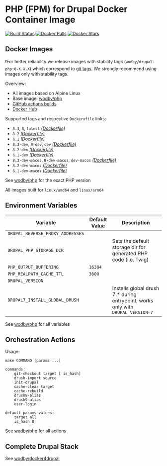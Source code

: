 # PHP (FPM) for Drupal Docker Container Image

[![Build Status](https://github.com/wodby/drupal-php/workflows/Build%20docker%20image/badge.svg)](https://github.com/wodby/drupal-php/actions)
[![Docker Pulls](https://img.shields.io/docker/pulls/wodby/drupal-php.svg)](https://hub.docker.com/r/wodby/drupal-php)
[![Docker Stars](https://img.shields.io/docker/stars/wodby/drupal-php.svg)](https://hub.docker.com/r/wodby/drupal-php)

## Docker Images

❗For better reliability we release images with stability tags (`wodby/drupal-php:8-X.X.X`) which correspond to [git tags](https://github.com/wodby/drupal-php/releases). We strongly recommend using images only with stability tags.

Overview:

- All images based on Alpine Linux
- Base image: [wodby/php](https://github.com/wodby/php)
- [GitHub actions builds](https://github.com/wodby/drupal-php/actions)
- [Docker Hub](https://hub.docker.com/r/wodby/drupal-php)

Supported tags and respective `Dockerxfile` links:

- `8.3`, `8`, `latest`  [_(Dockerfile)_]
- `8.2` [_(Dockerfile)_]
- `8.1` [_(Dockerfile)_]
- `8.3-dev`, `8-dev`, `dev` [_(Dockerfile)_]
- `8.2-dev` [_(Dockerfile)_]
- `8.1-dev` [_(Dockerfile)_]
- `8.3-dev-macos`, `8-dev-macos`, `dev-macos` [_(Dockerfile)_]
- `8.2-dev-macos` [_(Dockerfile)_]
- `8.1-dev-macos` [_(Dockerfile)_]

See [wodby/php](https://github.com/wodby/php) for the exact PHP version

All images built for `linux/amd64` and `linux/arm64`

## Environment Variables

| Variable                         | Default Value | Description                                                                     |
|----------------------------------|---------------|---------------------------------------------------------------------------------|
| `DRUPAL_REVERSE_PROXY_ADDRESSES` |               |                                                                                 |
| `DRUPAL_PHP_STORAGE_DIR`         |               | Sets the default storage dir for generated PHP code (i.e. Twig)                 |
| `PHP_OUTPUT_BUFFERING`           | `16384`       |                                                                                 |
| `PHP_REALPATH_CACHE_TTL`         | `3600`        |                                                                                 |
| `DRUPAL_VERSION`                 |               |                                                                                 |
| `DRUPAL7_INSTALL_GLOBAL_DRUSH`   |               | Installs global drush 7.* during entrypoint, works only with `DRUPAL_VERSION=7` |

See [wodby/php](https://github.com/wodby/php) for all variables

## Orchestration Actions

Usage:
```
make COMMAND [params ...]

commands:
    git-checkout target [ is_hash]
    drush-import source
    init-drupal
    cache-clear target
    cache-rebuild
    drush8-alias
    drush9-alias
    user-login

default params values:
    target all
    is_hash 0
```

See [wodby/php](https://github.com/wodby/php) for all actions

## Complete Drupal Stack

See [wodby/docker4drupal](https://github.com/wodby/docker4drupal)

[_(Dockerfile)_]: https://github.com/wodby/drupal-php/tree/master/Dockerfile

[Drupal Console Launcher]: https://drupalconsole.com

